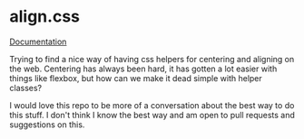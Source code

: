 # align.css

[Documentation](http://yamartino.github.io/align.css/)

Trying to find a nice way of having css helpers for centering and aligning on the web. Centering has always been hard, it has gotten a lot easier with things like flexbox, but how can we make it dead simple with helper classes?

I would love this repo to be more of a conversation about the best way to do this stuff. I don't think I know the best way and am open to pull requests and suggestions on this.
